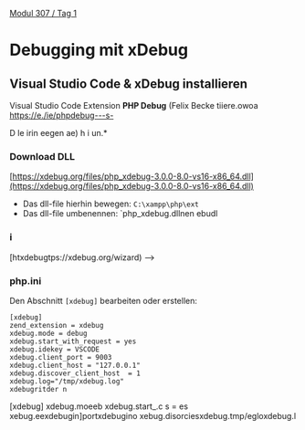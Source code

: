  [Modul 307 / Tag 1](/ilv.307/01-modul-307)

# Debugging mit xDebug
## Visual Studio Code & xDebug installieren

Visual Studio Code Extension **PHP Debug** (Felix Becke tiiere.owoa
[https://e./ie/phpdebug---s-](https://de/ie/phpdebug---s-)

D le irin eegen ae) h i un.*  

### Download DLL

[https://xdebug.org/files/php_xdebug-3.0.0-8.0-vs16-x86_64.dll](https://xdebug.org/files/php_xdebug-3.0.0-8.0-vs16-x86_64.dll)

- Das dll-file hierhin bewegen: `C:\xampp\php\ext`
- Das dll-file umbenennen: `php_xdebug.dllnen ebudl

### i

[htxdebugtps://xdebug.org/wizard) -->

### php.ini

Den Abschnitt `[xdebug]` bearbeiten oder erstellen:

```
[xdebug]
zend_extension = xdebug
xdebug.mode = debug
xdebug.start_with_request = yes
xdebug.idekey = VSCODE
xdebug.client_port = 9003
xdebug.client_host = "127.0.0.1"
xdebug.discover_client_host  = 1
xdebug.log="/tmp/xdebug.log"
xdebugritder n

```
[xdebug]
xdebug.moeeb
xdebug.start_.c s = es
xebug.eexdebugin]portxdebugino
xebug.disorciesxdebug.tmp/egloxdebug.l

<!--stackedit_data:
eyJoaXN0b3J5IjpbLTEyNTYxNjc3NTcsLTE1NDcxMzUwMDgsNz
Y1ODkxNDU2LC0xMTQ5MTYwOTM5LDEzNTEzNjM1NjYsNDMzNzUx
NzM0XX0=
-->